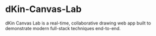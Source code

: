 # dKin-Canvas-Lab
dKin Canvas Lab is a real-time, collaborative drawing web app built to demonstrate modern full-stack techniques end-to-end.
